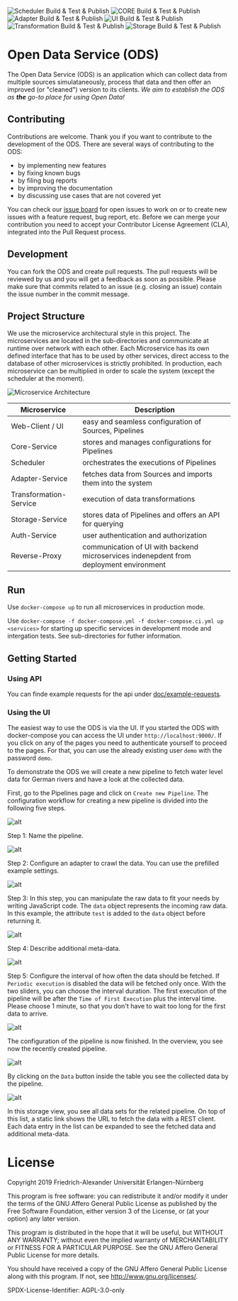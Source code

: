 ![Scheduler Build & Test & Publish](https://github.com/jvalue/open-data-service-ms/workflows/Scheduler%20Build%20&%20Test%20&%20Publish/badge.svg)
![CORE Build & Test & Publish](https://github.com/jvalue/open-data-service-ms/workflows/CORE%20Build%20&%20Test%20&%20Publish/badge.svg)
![Adapter Build & Test & Publish](https://github.com/jvalue/open-data-service-ms/workflows/Adapter%20Build%20&%20Test%20&%20Publish/badge.svg)
![UI Build & Test & Publish](https://github.com/jvalue/open-data-service-ms/workflows/UI%20Build%20&%20Test%20&%20Publish/badge.svg)
![Transformation Build & Test & Publish](https://github.com/jvalue/open-data-service-ms/workflows/Transformation%20Build%20&%20Test%20&%20Publish/badge.svg)
![Storage Build & Test & Publish](https://github.com/jvalue/open-data-service-ms/workflows/Storage%20Build%20&%20Test%20&%20Publish/badge.svg)

# Open Data Service (ODS)

The Open Data Service (ODS) is an application which can collect data from multiple sources simulataneously, process that data and then offer an improved (or "cleaned") version to its clients.
*We aim to establish the ODS as **the** go-to place for using Open Data!*

## Contributing
Contributions are welcome. Thank you if you want to contribute to the development of the ODS.
There are several ways of contributing to the ODS:
- by implementing new features
- by fixing known bugs
- by filing bug reports
- by improving the documentation
- by discussing use cases that are not covered yet

You can check our [issue board](https://github.com/jvalue/open-data-service/issues) for open issues to work on or to create new issues with a feature request, bug report, etc.
Before we can merge your contribution you need to accept your Contributor License Agreement (CLA), integrated into the Pull Request process.

## Development
You can fork the ODS and create pull requests. The pull requests will be reviewed by us and you will get a feedback as soon as possible. Please make sure that commits related to an issue (e.g. closing an issue) contain the issue number in the commit message.

## Project Structure

We use the microservice architectural style in this project. The microservices are located in the sub-directories and communicate at runtime over network with each other. Each Microservice has its own defined interface that has to be used by other services, direct access to the database of other microservices is strictly prohibited. In production, each microservice can be multiplied in order to scale the system (except the scheduler at the moment).

![Microservice Architecture](./doc/service_arch.png)

| Microservice | Description |
|----|----|
| Web-Client / UI | easy and seamless configuration of Sources, Pipelines |
| Core-Service | stores and manages configurations for Pipelines |
| Scheduler | orchestrates the executions of Pipelines |
| Adapter-Service | fetches data from Sources and imports them into the system |
| Transformation-Service | execution of data transformations |
| Storage-Service | stores data of Pipelines and offers an API for querying |
| Auth-Service | user authentication and authorization |
| Reverse-Proxy | communication of UI with backend microservices indenepdent from deployment environment |


## Run

Use `docker-compose up` to run all microservices in production mode.

Use `docker-compose -f docker-compose.yml -f docker-compose.ci.yml up <services>` for starting up specific services in development mode and intergation tests. See sub-directories for futher information.

## Getting Started

### Using API

You can finde example requests for the api under [doc/example-requests](./doc/example-requests).

### Using the UI

The easiest way to use the ODS is via the UI. If you started the ODS with docker-compose you can access the UI under `http://localhost:9000/`.  If you click on any of the pages you need to authenticate yourself to proceed to the pages. For that, you can use the already existing user `demo` with the password `demo`.

To demonstrate the ODS we will create a new pipeline to fetch water level data for German rivers and have a look at the collected data.

First, go to the Pipelines page and click on `Create new Pipeline`.
The configuration workflow for creating a new pipeline is divided into the following five steps.

![alt](doc/configuration-example/01_overview.jpg)


Step 1: Name the pipeline.

![alt](doc/configuration-example/02_pipeline_name.jpg)

Step 2: Configure an adapter to crawl the data. You can use the prefilled example settings.

![alt](doc/configuration-example/03_adapter_config.jpg)

Step 3: In this step, you can manipulate the raw data to fit your needs by writing JavaScript code.
The `data` object represents the incoming raw data.
In this example, the attribute `test` is added to the `data` object before returning it.

![alt](doc/configuration-example/04_transformation.jpg)

Step 4: Describe additional meta-data.

![alt](doc/configuration-example/05_meta-data.jpg)

Step 5: Configure the interval of how often the data should be fetched.
If `Periodic execution` is disabled the data will be fetched only once.
With the two sliders, you can choose the interval duration.
The first execution of the pipeline will be after the `Time of First Execution` plus the interval time.
Please choose 1 minute, so that you don't have to wait too long for the first data to arrive.

![alt](doc/configuration-example/06_trigger.jpg)

The configuration of the pipeline is now finished. In the overview, you see now the recently created pipeline.

![alt](doc/configuration-example/07_overview_with_data.jpg)

By clicking on the `Data` button inside the table you see the collected data by the pipeline.

![alt](doc/configuration-example/08_storage.jpg)

In this storage view, you see all data sets for the related pipeline. On top of this list, a static link shows the URL to fetch the data with a REST client.
Each data entry in the list can be expanded to see the fetched data and additional meta-data.

# License

Copyright 2019 Friedrich-Alexander Universität Erlangen-Nürnberg

This program is free software: you can redistribute it and/or modify it under the terms of the GNU Affero General Public License as published by the Free Software Foundation, either version 3 of the License, or (at your option) any later version.

This program is distributed in the hope that it will be useful, but WITHOUT ANY WARRANTY; without even the implied warranty of MERCHANTABILITY or FITNESS FOR A PARTICULAR PURPOSE. See the GNU Affero General Public License for more details.

You should have received a copy of the GNU Affero General Public License along with this program. If not, see http://www.gnu.org/licenses/.

SPDX-License-Identifier: AGPL-3.0-only
